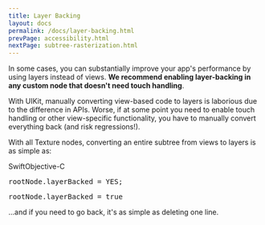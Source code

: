 ```yaml
---
title: Layer Backing
layout: docs
permalink: /docs/layer-backing.html
prevPage: accessibility.html
nextPage: subtree-rasterization.html
---
```


In some cases, you can substantially improve your app's performance by using layers instead of views. **We recommend enabling layer-backing in any custom node that doesn't need touch handling**.

With UIKit, manually converting view-based code to layers is laborious due to the difference in APIs. Worse, if at some point you need to enable touch handling or other view-specific functionality, you have to manually convert everything back (and risk regressions!).

With all Texture nodes, converting an entire subtree from views to layers is as simple as:

<div class = "highlight-group">
<span class="language-toggle"><a data-lang="swift" class="swiftButton">Swift</a><a data-lang="objective-c" class = "active objcButton">Objective-C</a></span>
<div class = "code">
<pre lang="objc" class="objcCode">
rootNode.layerBacked = YES;
</pre>
<pre lang="swift" class = "swiftCode hidden">
rootNode.layerBacked = true
</pre>
</div>
</div>

...and if you need to go back, it's as simple as deleting one line. 


